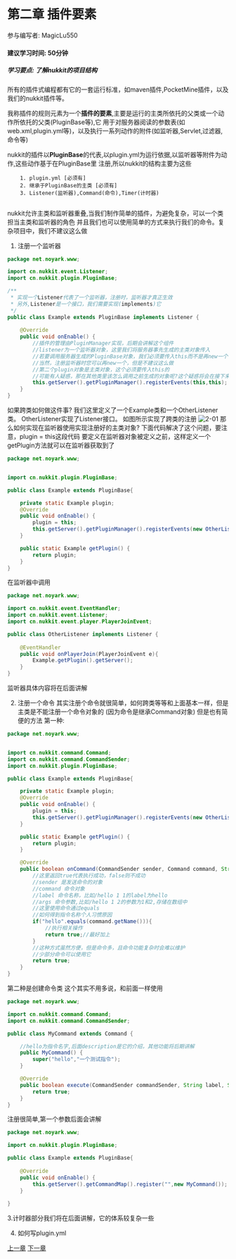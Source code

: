 # 第二章 插件要素
参与编写者: MagicLu550
#### 建议学习时间: 50分钟
##### 学习要点: 了解nukkit的项目结构

所有的插件式编程都有它的一套运行标准，如maven插件,PocketMine插件，以及我们的nukkit插件等。

我称插件的规则元素为一个**插件的要素**,主要是运行的主类所依托的父类或一个动作所依托的父类(PluginBase等),它
用于对服务器阅读的参数表(如web.xml,plugin.yml等)，以及执行一系列动作的附件(如监听器,Servlet,过滤器,命令等)

nukkit的插件以**PluginBase**的代表,以plugin.yml为运行依据,以监听器等附件为动作,这些动作基于在PluginBase里
注册,所以nukkit的结构主要为这些
```
    1. plugin.yml [必须有]
    2. 继承于PluginBase的主类 [必须有]
    3. Listener(监听器),Command(命令),Timer(计时器)
    
```
nukkit允许主类和监听器重叠,当我们制作简单的插件，为避免复杂，可以一个类担当主类和监听器的角色
并且我们也可以使用简单的方式来执行我们的命令。复杂项目中，我们不建议这么做

1. 注册一个监听器
```java
package net.noyark.www;

import cn.nukkit.event.Listener;
import cn.nukkit.plugin.PluginBase;

/**
 * 实现一个Listener代表了一个监听器，注册时，监听器才真正生效
 * 另外,Listener是一个接口，我们需要实现(implements)它
 */
public class Example extends PluginBase implements Listener {
    
    @Override
    public void onEnable() {
        //插件的管理由PluginManager实现，后期会讲解这个组件
        //listener为一个监听器对象，这里我们将服务器事先生成的主类对象传入
        //若要调用服务器生成的PluginBase对象，我们必须要传入this而不是再new一个
        //当然，注册监听器时您可以再new一个，但是不建议这么做
        //第二个plugin对象是主类对象，这个必须要传入this的
        //可能有人疑惑，那在其他类里该怎么调用之前生成的对象呢?这个疑惑将会在接下来代码实现
        this.getServer().getPluginManager().registerEvents(this,this);
    }
}

```

如果跨类如何做这件事?
我们这里定义了一个Example类和一个OtherListener类。
OtherListener实现了Listener接口。
如图所示实现了跨类的注册
![2-01](images/2-01.png)
那么如何实现在监听器使用实现注册好的主类对象?
下面代码解决了这个问题，要注意，plugin = this这段代码
要定义在监听器对象被定义之前，这样定义一个getPlugin方法就可以在监听器获取到了

```java
package net.noyark.www;


import cn.nukkit.plugin.PluginBase;

public class Example extends PluginBase{

    private static Example plugin;
    @Override
    public void onEnable() {
        plugin = this;
        this.getServer().getPluginManager().registerEvents(new OtherListener(),this);
    }

    public static Example getPlugin() {
        return plugin;
    }
}
```
在监听器中调用
```java
package net.noyark.www;

import cn.nukkit.event.EventHandler;
import cn.nukkit.event.Listener;
import cn.nukkit.event.player.PlayerJoinEvent;

public class OtherListener implements Listener {
    
    @EventHandler
    public void onPlayerJoin(PlayerJoinEvent e){
        Example.getPlugin().getServer();
    }
}
```
监听器具体内容将在后面讲解

2. 注册一个命令
其实注册个命令就很简单，如何跨类等等和上面基本一样，但是主类是不能注册一个命令对象的
(因为命令是继承Command对象)
但是也有简便的方法
第一种:
```java
package net.noyark.www;


import cn.nukkit.command.Command;
import cn.nukkit.command.CommandSender;
import cn.nukkit.plugin.PluginBase;

public class Example extends PluginBase{

    private static Example plugin;
    @Override
    public void onEnable() {
        plugin = this;
        this.getServer().getPluginManager().registerEvents(new OtherListener(),this);
    }

    public static Example getPlugin() {
        return plugin;
    }

    @Override
    public boolean onCommand(CommandSender sender, Command command, String label, String[] args) {
        //这里返回true代表执行成功，false则不成功
        //sender 是发送命令的对象
        //command 命令对象
        //label 命令名称，比如/hello 1 1的label为hello
        //args 命令参数,比如/hello 1 2的参数为1和2,存储在数组中
        //这里使用命令通过equals
        //如何得到指令名称个人习惯原因
        if("hello".equals(command.getName())){
            //执行相关操作
            return true;//最好加上
        }
        //这种方式虽然方便，但是命令多，且命令功能复杂时会难以维护
        //少部分命令可以使用它
        return true;
    }
}
```
第二种是创建命令类
这个其实不用多说，和前面一样使用
```java
package net.noyark.www;

import cn.nukkit.command.Command;
import cn.nukkit.command.CommandSender;

public class MyCommand extends Command {

    //hello为指令名字,后面description是它的介绍，其他功能将后期讲解
    public MyCommand() {
        super("hello","一个测试指令");
    }

    @Override
    public boolean execute(CommandSender commandSender, String label, String[] strings) {
        return true;
    }
}
```
注册很简单,第一个参数后面会讲解
```java
package net.noyark.www;

import cn.nukkit.plugin.PluginBase;

public class Example extends PluginBase{
    
    @Override
    public void onEnable() {
        this.getServer().getCommandMap().register("",new MyCommand());
    }
    
}
```

3.计时器部分我们将在后面讲解，它的体系较复杂一些

4. 如何写plugin.yml

[上一章](第一章*如何搭建环境.md) [下一章]()